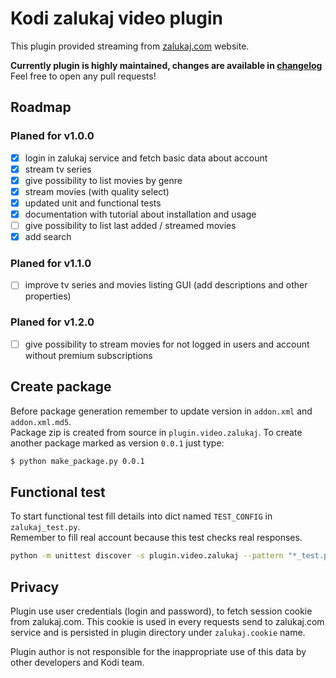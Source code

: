 # Kodi zalukaj video plugin

This plugin provided streaming from [zalukaj.com](https://zalukaj.com) website.

**Currently plugin is highly maintained, changes are available in [changelog](./CHANGELOG.md)**    
Feel free to open any pull requests!

## Roadmap

### Planed for v1.0.0
- [x] login in zalukaj service and fetch basic data about account
- [x] stream tv series
- [x] give possibility to list movies by genre
- [x] stream movies (with quality select)
- [x] updated unit and functional tests
- [x] documentation with tutorial about installation and usage
- [ ] give possibility to list last added / streamed movies
- [x] add search

### Planed for v1.1.0
- [ ] improve tv series and movies listing GUI (add descriptions and other properties)

### Planed for v1.2.0
- [ ] give possibility to stream movies for not logged in users and account without premium subscriptions

## Create package

Before package generation remember to update version in `addon.xml` and `addon.xml.md5`.       
Package zip is created from source in `plugin.video.zalukaj`. To create another package marked as version `0.0.1` just type:
```bash
$ python make_package.py 0.0.1
```

## Functional test

To start functional test fill details into dict named `TEST_CONFIG` in `zalukaj_test.py`.     
Remember to fill real account because this test checks real responses.

```bash
python -m unittest discover -s plugin.video.zalukaj --pattern "*_test.py"
```

## Privacy

Plugin use user credentials (login and password), to fetch session cookie from zalukaj.com. This cookie is used in
every requests send to zalukaj.com service and is persisted in plugin directory under `zalukaj.cookie` name.     

Plugin author is not responsible for the inappropriate use of this data by other developers and Kodi team.